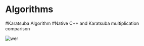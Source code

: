 # Algorithms
#Karatsuba Algorithm
#Native C++ and Karatsuba multiplication comparison 

![wer](https://user-images.githubusercontent.com/39130214/48282530-34461d80-e45a-11e8-9727-8140fbe06803.png)
